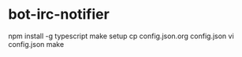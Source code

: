 bot-irc-notifier
================

npm install -g typescript
make setup
cp config.json.org config.json
vi config.json
make
